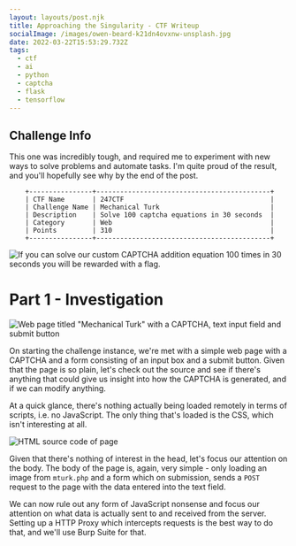 ```yaml
---
layout: layouts/post.njk
title: Approaching the Singularity - CTF Writeup
socialImage: /images/owen-beard-k21dn4ovxnw-unsplash.jpg
date: 2022-03-22T15:53:29.732Z
tags:
  - ctf
  - ai
  - python
  - captcha
  - flask
  - tensorflow
---
```

## Challenge Info

This one was incredibly tough, and required me to experiment with new ways to solve problems and automate tasks. I'm quite proud of the result, and you'll hopefully see why by the end of the post.

```
    +----------------+--------------------------------------------+
    | CTF Name       | 247CTF                                     |
    | Challenge Name | Mechanical Turk                            |
    | Description    | Solve 100 captcha equations in 30 seconds  |
    | Category       | Web                                        |
    | Points         | 310                                        |
    +----------------+--------------------------------------------+
```

![If you can solve our custom CAPTCHA addition equation 100 times in 30 seconds you will be rewarded with a flag.](/images/screenshot-from-2022-03-22-15-59-10.png)

# Part 1 - Investigation

![Web page titled "Mechanical Turk" with a CAPTCHA, text input field and submit button](/images/screen-shot-2022-03-22-at-16.28.57.png)

On starting the challenge instance, we're met with a simple web page with a CAPTCHA and a form consisting of an input box and a submit button. Given that the page is so plain, let's check out the source and see if there's anything that could give us insight into how the CAPTCHA is generated, and if we can modify anything.

At a quick glance, there's nothing actually being loaded remotely in terms of scripts, i.e. no JavaScript. The only thing that's loaded is the CSS, which isn't interesting at all.

![HTML source code of page](/images/carbon-1-.png)

Given that there's nothing of interest in the head, let's focus our attention on the body. The body of the page is, again, very simple - only loading an image from `mturk.php` and a form which on submission, sends a `POST` request to the page with the data entered into the text field. 

We can now rule out any form of JavaScript nonsense and focus our attention on what data is actually sent to and received from the server. Setting up a HTTP Proxy which intercepts requests is the best way to do that, and we'll use Burp Suite for that.

